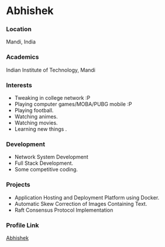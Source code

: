 # Abhishek

### Location

Mandi, India

### Academics

Indian Institute of Technology, Mandi

### Interests

- Tweaking in college network :P
- Playing computer games/MOBA/PUBG mobile :P
- Playing football.
- Watching animes.
- Watching movies.
- Learning new things .

### Development

- Network System Development
- Full Stack Development.
- Some competitive coding.

### Projects

- Application Hosting and Deployment Platform using Docker.
- Automatic Skew Correction of Images Containing Text.
- Raft Consensus Protocol Implementation

### Profile Link

[Abhishek](https://github.com/unkemptArc99)
